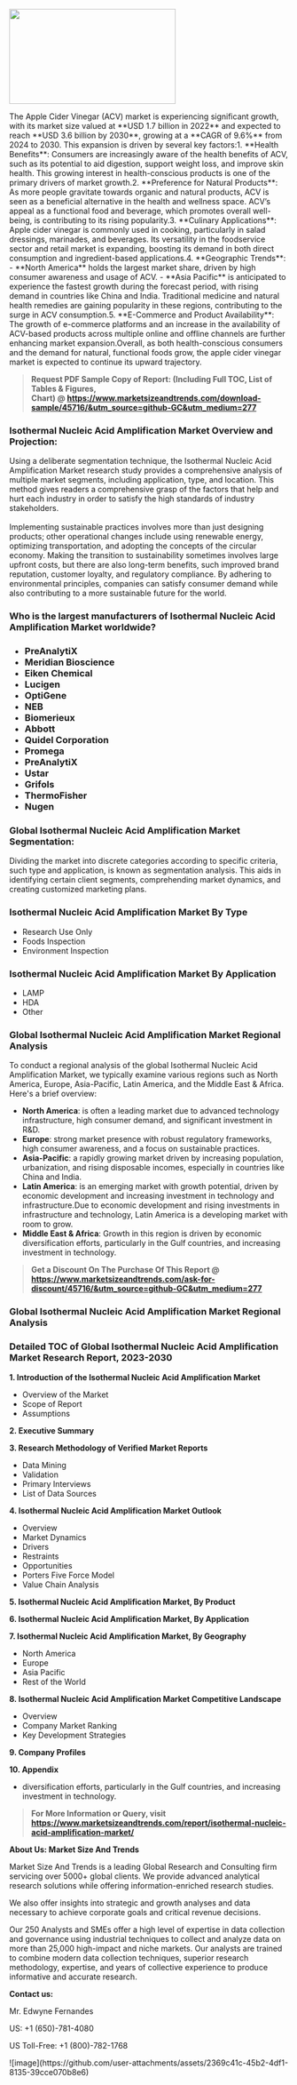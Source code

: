 <p><img class="alignnone size-medium wp-image-20088" src="https://ffe5etoiles.com/wp-content/uploads/2024/12/MST1-300x171.png" alt="" width="300" height="171" /></p>The Apple Cider Vinegar (ACV) market is experiencing significant growth, with its market size valued at **USD 1.7 billion in 2022** and expected to reach **USD 3.6 billion by 2030**, growing at a **CAGR of 9.6%** from 2024 to 2030. This expansion is driven by several key factors:1. **Health Benefits**: Consumers are increasingly aware of the health benefits of ACV, such as its potential to aid digestion, support weight loss, and improve skin health. This growing interest in health-conscious products is one of the primary drivers of market growth.2. **Preference for Natural Products**: As more people gravitate towards organic and natural products, ACV is seen as a beneficial alternative in the health and wellness space. ACV’s appeal as a functional food and beverage, which promotes overall well-being, is contributing to its rising popularity.3. **Culinary Applications**: Apple cider vinegar is commonly used in cooking, particularly in salad dressings, marinades, and beverages. Its versatility in the foodservice sector and retail market is expanding, boosting its demand in both direct consumption and ingredient-based applications.4. **Geographic Trends**:   - **North America** holds the largest market share, driven by high consumer awareness and usage of ACV.   - **Asia Pacific** is anticipated to experience the fastest growth during the forecast period, with rising demand in countries like China and India. Traditional medicine and natural health remedies are gaining popularity in these regions, contributing to the surge in ACV consumption.5. **E-Commerce and Product Availability**: The growth of e-commerce platforms and an increase in the availability of ACV-based products across multiple online and offline channels are further enhancing market expansion.Overall, as both health-conscious consumers and the demand for natural, functional foods grow, the apple cider vinegar market is expected to continue its upward trajectory.</p><blockquote id="" class=""><strong>Request PDF Sample Copy of Report: (Including Full TOC, List of Tables &amp; Figures, Chart)&nbsp;@&nbsp;<strong><a href="https://www.marketsizeandtrends.com/download-sample/45716/&utm_source=github-GC&utm_medium=277" target="_blank">https://www.marketsizeandtrends.com/download-sample/45716/&utm_source=github-GC&utm_medium=277</a></strong></strong></blockquote><h3 id="" class="">Isothermal Nucleic Acid Amplification Market&nbsp;Overview and Projection:</h3><p id="" class="">Using a deliberate segmentation technique, the Isothermal Nucleic Acid Amplification Market research study provides a comprehensive analysis of multiple market segments, including application, type, and location. This method gives readers a comprehensive grasp of the factors that help and hurt each industry in order to satisfy the high standards of industry stakeholders. <br /> <br />Implementing sustainable practices involves more than just designing products; other operational changes include using renewable energy, optimizing transportation, and adopting the concepts of the circular economy. Making the transition to sustainability sometimes involves large upfront costs, but there are also long-term benefits, such improved brand reputation, customer loyalty, and regulatory compliance. By adhering to environmental principles, companies can satisfy consumer demand while also contributing to a more sustainable future for the world.</p><h3 id="" class="">Who is the largest manufacturers of&nbsp;Isothermal Nucleic Acid Amplification Market worldwide?</h3><h3 class=""><p><ul><li>PreAnalytiX </li><li> Meridian Bioscience </li><li> Eiken Chemical </li><li> Lucigen </li><li> OptiGene </li><li> NEB </li><li> Biomerieux </li><li> Abbott </li><li> Quidel Corporation </li><li> Promega </li><li> PreAnalytiX </li><li> Ustar </li><li> Grifols </li><li> ThermoFisher </li><li> Nugen</li></ul></p></h3><h3 id="" class="">Global&nbsp;Isothermal Nucleic Acid Amplification Market Segmentation:</h3><p id="" class="">Dividing the market into discrete categories according to specific criteria, such type and application, is known as segmentation analysis. This aids in identifying certain client segments, comprehending market dynamics, and creating customized marketing plans.</p><h3 id="" class="">Isothermal Nucleic Acid Amplification Market&nbsp;By Type</h3><p><p><ul><li>Research Use Only </li><li> Foods Inspection </li><li> Environment Inspection</p></li></ul></p></p><h3 id="" class="">Isothermal Nucleic Acid Amplification Market&nbsp;By Application</h3><p class=""><p><ul><li>LAMP </li><li> HDA </li><li> Other</li></ul></p></p><h3 id="" class="">Global Isothermal Nucleic Acid Amplification Market Regional Analysis</h3><p id="" class="">To conduct a regional analysis of the global Isothermal Nucleic Acid Amplification Market, we typically examine various regions such as North America, Europe, Asia-Pacific, Latin America, and the Middle East &amp; Africa. Here's a brief overview:</p><ul><li><strong>North America</strong>: is often a leading market due to advanced technology infrastructure, high consumer demand, and significant investment in R&amp;D.</li><li><strong>Europe</strong>: strong market presence with robust regulatory frameworks, high consumer awareness, and a focus on sustainable practices.</li><li><strong>Asia-Pacific</strong>: a rapidly growing market driven by increasing population, urbanization, and rising disposable incomes, especially in countries like China and India.</li><li><strong>Latin America</strong>: is an emerging market with growth potential, driven by economic development and increasing investment in technology and infrastructure.Due to economic development and rising investments in infrastructure and technology, Latin America is a developing market with room to grow.</li><li><strong>Middle East &amp; Africa</strong>: Growth in this region is driven by economic diversification efforts, particularly in the Gulf countries, and increasing investment in technology.</li></ul><blockquote id="" class=""><strong>Get a Discount On The Purchase Of This Report @ <strong><a href="https://www.marketsizeandtrends.com/ask-for-discount/45716/&utm_source=github-GC&utm_medium=277" target="_blank">https://www.marketsizeandtrends.com/ask-for-discount/45716/&utm_source=github-GC&utm_medium=277</a></strong></strong></blockquote><h3 id="" class="">Global Isothermal Nucleic Acid Amplification Market Regional Analysis</h3><h3 id="" class="">Detailed TOC of Global Isothermal Nucleic Acid Amplification Market Research Report, 2023-2030</h3><p id="" class=""><strong>1. Introduction of the Isothermal Nucleic Acid Amplification Market</strong></p><ul><li>Overview of the Market</li><li>Scope of Report</li><li>Assumptions</li></ul><p id="" class=""><strong>2. Executive Summary</strong></p><p id="" class=""><strong>3. Research Methodology of Verified Market Reports</strong></p><ul><li>Data Mining</li><li>Validation</li><li>Primary Interviews</li><li>List of Data Sources</li></ul><p id="" class=""><strong>4. Isothermal Nucleic Acid Amplification Market Outlook</strong></p><ul><li>Overview</li><li>Market Dynamics</li><li>Drivers</li><li>Restraints</li><li>Opportunities</li><li>Porters Five Force Model</li><li>Value Chain Analysis</li></ul><p id="" class=""><strong>5. Isothermal Nucleic Acid Amplification Market, By Product</strong></p><p id="" class=""><strong>6. Isothermal Nucleic Acid Amplification Market, By Application</strong></p><p id="" class=""><strong>7. Isothermal Nucleic Acid Amplification Market, By Geography</strong></p><ul><li>North America</li><li>Europe</li><li>Asia Pacific</li><li>Rest of the World</li></ul><p id="" class=""><strong>8. Isothermal Nucleic Acid Amplification Market Competitive Landscape</strong></p><ul><li>Overview</li><li>Company Market Ranking</li><li>Key Development Strategies</li></ul><p id="" class=""><strong>9. Company Profiles</strong></p><p id="" class=""><strong>10. Appendix</strong></p><ul><li>diversification efforts, particularly in the Gulf countries, and increasing investment in technology.</li></ul><blockquote id="" class=""><strong>For More Information or Query, visit <strong><strong><a href="https://www.marketsizeandtrends.com/report/isothermal-nucleic-acid-amplification-market/" target="_blank">https://www.marketsizeandtrends.com/report/isothermal-nucleic-acid-amplification-market/</a></strong></strong></strong></blockquote><p id="" class=""><strong>About Us: Market Size And Trends</strong></p><p id="" class="">Market Size And Trends is a leading Global Research and Consulting firm servicing over 5000+ global clients. We provide advanced analytical research solutions while offering information-enriched research studies.</p><p id="" class="">We also offer insights into strategic and growth analyses and data necessary to achieve corporate goals and critical revenue decisions.</p><p id="" class="">Our 250 Analysts and SMEs offer a high level of expertise in data collection and governance using industrial techniques to collect and analyze data on more than 25,000 high-impact and niche markets. Our analysts are trained to combine modern data collection techniques, superior research methodology, expertise, and years of collective experience to produce informative and accurate research.</p><p id="" class=""><strong>Contact us:</strong></p><p id="" class="">Mr. Edwyne Fernandes</p><p id="" class="">US: +1 (650)-781-4080</p><p id="" class="">US Toll-Free: +1 (800)-782-1768</p>
![image](https://github.com/user-attachments/assets/2369c41c-45b2-4df1-8135-39cce070b8e6)

